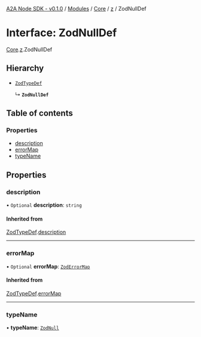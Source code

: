 [A2A Node SDK - v0.1.0](../README.md) / [Modules](../modules.md) / [Core](../modules/Core.md) / [z](../modules/Core.z.md) / ZodNullDef

# Interface: ZodNullDef

[Core](../modules/Core.md).[z](../modules/Core.z.md).ZodNullDef

## Hierarchy

- [`ZodTypeDef`](Core.z.ZodTypeDef.md)

  ↳ **`ZodNullDef`**

## Table of contents

### Properties

- [description](Core.z.ZodNullDef.md#description)
- [errorMap](Core.z.ZodNullDef.md#errormap)
- [typeName](Core.z.ZodNullDef.md#typename)

## Properties

### description

• `Optional` **description**: `string`

#### Inherited from

[ZodTypeDef](Core.z.ZodTypeDef.md).[description](Core.z.ZodTypeDef.md#description)

___

### errorMap

• `Optional` **errorMap**: [`ZodErrorMap`](../modules/Core.z.md#zoderrormap)

#### Inherited from

[ZodTypeDef](Core.z.ZodTypeDef.md).[errorMap](Core.z.ZodTypeDef.md#errormap)

___

### typeName

• **typeName**: [`ZodNull`](../enums/Core.z.ZodFirstPartyTypeKind.md#zodnull)
